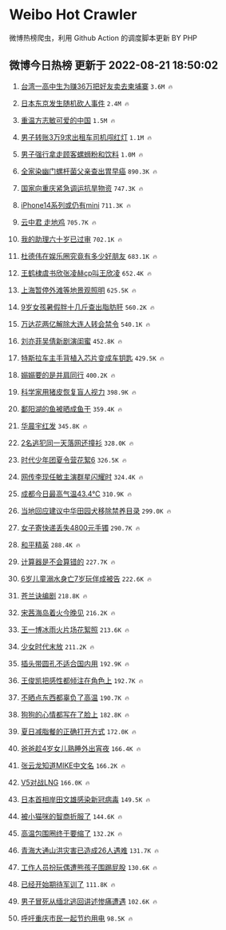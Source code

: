 # Weibo Hot Crawler 



微博热榜爬虫，利用 Github Action 的调度脚本更新 BY PHP 


## 微博今日热榜 更新于 2022-08-21 18:50:02 
1. [台湾一高中生为赚36万把好友卖去柬埔寨](https://s.weibo.com/weibo?q=%23%E5%8F%B0%E6%B9%BE%E4%B8%80%E9%AB%98%E4%B8%AD%E7%94%9F%E4%B8%BA%E8%B5%9A36%E4%B8%87%E6%8A%8A%E5%A5%BD%E5%8F%8B%E5%8D%96%E5%8E%BB%E6%9F%AC%E5%9F%94%E5%AF%A8%23&Refer=top) `3.6M 🔥` 

1. [日本东京发生随机砍人事件](https://s.weibo.com/weibo?q=%23%E6%97%A5%E6%9C%AC%E4%B8%9C%E4%BA%AC%E5%8F%91%E7%94%9F%E9%9A%8F%E6%9C%BA%E7%A0%8D%E4%BA%BA%E4%BA%8B%E4%BB%B6%23&Refer=top) `2.4M 🔥` 

1. [重温方志敏可爱的中国](https://s.weibo.com/weibo?q=%23%E9%87%8D%E6%B8%A9%E6%96%B9%E5%BF%97%E6%95%8F%E5%8F%AF%E7%88%B1%E7%9A%84%E4%B8%AD%E5%9B%BD%23&Refer=top) `1.5M 🔥` 

1. [男子转账3万9求出租车司机闯红灯](https://s.weibo.com/weibo?q=%23%E7%94%B7%E5%AD%90%E8%BD%AC%E8%B4%A63%E4%B8%879%E6%B1%82%E5%87%BA%E7%A7%9F%E8%BD%A6%E5%8F%B8%E6%9C%BA%E9%97%AF%E7%BA%A2%E7%81%AF%23&Refer=top) `1.1M 🔥` 

1. [男子强行拿走顾客螺蛳粉和饮料](https://s.weibo.com/weibo?q=%23%E7%94%B7%E5%AD%90%E5%BC%BA%E8%A1%8C%E6%8B%BF%E8%B5%B0%E9%A1%BE%E5%AE%A2%E8%9E%BA%E8%9B%B3%E7%B2%89%E5%92%8C%E9%A5%AE%E6%96%99%23&Refer=top) `1.0M 🔥` 

1. [全家染幽门螺杆菌父亲查出胃早癌](https://s.weibo.com/weibo?q=%23%E5%85%A8%E5%AE%B6%E6%9F%93%E5%B9%BD%E9%97%A8%E8%9E%BA%E6%9D%86%E8%8F%8C%E7%88%B6%E4%BA%B2%E6%9F%A5%E5%87%BA%E8%83%83%E6%97%A9%E7%99%8C%23&Refer=top) `890.3K 🔥` 

1. [国家向重庆紧急调运抗旱物资](https://s.weibo.com/weibo?q=%23%E5%9B%BD%E5%AE%B6%E5%90%91%E9%87%8D%E5%BA%86%E7%B4%A7%E6%80%A5%E8%B0%83%E8%BF%90%E6%8A%97%E6%97%B1%E7%89%A9%E8%B5%84%23&Refer=top) `747.3K 🔥` 

1. [iPhone14系列或仍有mini](https://s.weibo.com/weibo?q=%23iPhone14%E7%B3%BB%E5%88%97%E6%88%96%E4%BB%8D%E6%9C%89mini%23&Refer=top) `711.3K 🔥` 

1. [云中君 走地鸡](https://s.weibo.com/weibo?q=%E4%BA%91%E4%B8%AD%E5%90%9B%20%E8%B5%B0%E5%9C%B0%E9%B8%A1&Refer=top) `705.7K 🔥` 

1. [我的助理六十岁已过审](https://s.weibo.com/weibo?q=%23%E6%88%91%E7%9A%84%E5%8A%A9%E7%90%86%E5%85%AD%E5%8D%81%E5%B2%81%E5%B7%B2%E8%BF%87%E5%AE%A1%23&Refer=top) `702.1K 🔥` 

1. [杜德伟在娱乐圈究竟有多少好朋友](https://s.weibo.com/weibo?q=%23%E6%9D%9C%E5%BE%B7%E4%BC%9F%E5%9C%A8%E5%A8%B1%E4%B9%90%E5%9C%88%E7%A9%B6%E7%AB%9F%E6%9C%89%E5%A4%9A%E5%B0%91%E5%A5%BD%E6%9C%8B%E5%8F%8B%23&Refer=top) `683.1K 🔥` 

1. [王鹤棣虞书欣张凌赫cp叫王欣凌](https://s.weibo.com/weibo?q=%23%E7%8E%8B%E9%B9%A4%E6%A3%A3%E8%99%9E%E4%B9%A6%E6%AC%A3%E5%BC%A0%E5%87%8C%E8%B5%ABcp%E5%8F%AB%E7%8E%8B%E6%AC%A3%E5%87%8C%23&Refer=top) `652.4K 🔥` 

1. [上海暂停外滩等地景观照明](https://s.weibo.com/weibo?q=%23%E4%B8%8A%E6%B5%B7%E6%9A%82%E5%81%9C%E5%A4%96%E6%BB%A9%E7%AD%89%E5%9C%B0%E6%99%AF%E8%A7%82%E7%85%A7%E6%98%8E%23&Refer=top) `625.5K 🔥` 

1. [9岁女孩暑假胖十几斤查出脂肪肝](https://s.weibo.com/weibo?q=%239%E5%B2%81%E5%A5%B3%E5%AD%A9%E6%9A%91%E5%81%87%E8%83%96%E5%8D%81%E5%87%A0%E6%96%A4%E6%9F%A5%E5%87%BA%E8%84%82%E8%82%AA%E8%82%9D%23&Refer=top) `560.2K 🔥` 

1. [万达花两亿解除大连人转会禁令](https://s.weibo.com/weibo?q=%23%E4%B8%87%E8%BE%BE%E8%8A%B1%E4%B8%A4%E4%BA%BF%E8%A7%A3%E9%99%A4%E5%A4%A7%E8%BF%9E%E4%BA%BA%E8%BD%AC%E4%BC%9A%E7%A6%81%E4%BB%A4%23&Refer=top) `540.1K 🔥` 

1. [刘亦菲吴倩新剧演闺蜜](https://s.weibo.com/weibo?q=%23%E5%88%98%E4%BA%A6%E8%8F%B2%E5%90%B4%E5%80%A9%E6%96%B0%E5%89%A7%E6%BC%94%E9%97%BA%E8%9C%9C%23&Refer=top) `452.8K 🔥` 

1. [特斯拉车主手背植入芯片变成车钥匙](https://s.weibo.com/weibo?q=%23%E7%89%B9%E6%96%AF%E6%8B%89%E8%BD%A6%E4%B8%BB%E6%89%8B%E8%83%8C%E6%A4%8D%E5%85%A5%E8%8A%AF%E7%89%87%E5%8F%98%E6%88%90%E8%BD%A6%E9%92%A5%E5%8C%99%23&Refer=top) `429.5K 🔥` 

1. [嫋嫋要的是并肩同行](https://s.weibo.com/weibo?q=%23%E5%AB%8B%E5%AB%8B%E8%A6%81%E7%9A%84%E6%98%AF%E5%B9%B6%E8%82%A9%E5%90%8C%E8%A1%8C%23&Refer=top) `400.2K 🔥` 

1. [科学家用猪皮恢复盲人视力](https://s.weibo.com/weibo?q=%23%E7%A7%91%E5%AD%A6%E5%AE%B6%E7%94%A8%E7%8C%AA%E7%9A%AE%E6%81%A2%E5%A4%8D%E7%9B%B2%E4%BA%BA%E8%A7%86%E5%8A%9B%23&Refer=top) `398.9K 🔥` 

1. [鄱阳湖的鱼被晒成鱼干](https://s.weibo.com/weibo?q=%23%E9%84%B1%E9%98%B3%E6%B9%96%E7%9A%84%E9%B1%BC%E8%A2%AB%E6%99%92%E6%88%90%E9%B1%BC%E5%B9%B2%23&Refer=top) `359.4K 🔥` 

1. [华晨宇红发](https://s.weibo.com/weibo?q=%23%E5%8D%8E%E6%99%A8%E5%AE%87%E7%BA%A2%E5%8F%91%23&Refer=top) `345.8K 🔥` 

1. [2名逃犯同一天落网还撞衫](https://s.weibo.com/weibo?q=%232%E5%90%8D%E9%80%83%E7%8A%AF%E5%90%8C%E4%B8%80%E5%A4%A9%E8%90%BD%E7%BD%91%E8%BF%98%E6%92%9E%E8%A1%AB%23&Refer=top) `328.0K 🔥` 

1. [时代少年团夏令营花絮6](https://s.weibo.com/weibo?q=%23%E6%97%B6%E4%BB%A3%E5%B0%91%E5%B9%B4%E5%9B%A2%E5%A4%8F%E4%BB%A4%E8%90%A5%E8%8A%B1%E7%B5%AE6%23&Refer=top) `326.5K 🔥` 

1. [网传李现任敏主演群星闪耀时](https://s.weibo.com/weibo?q=%23%E7%BD%91%E4%BC%A0%E6%9D%8E%E7%8E%B0%E4%BB%BB%E6%95%8F%E4%B8%BB%E6%BC%94%E7%BE%A4%E6%98%9F%E9%97%AA%E8%80%80%E6%97%B6%23&Refer=top) `324.4K 🔥` 

1. [成都今日最高气温43.4°C](https://s.weibo.com/weibo?q=%23%E6%88%90%E9%83%BD%E4%BB%8A%E6%97%A5%E6%9C%80%E9%AB%98%E6%B0%94%E6%B8%A943.4%C2%B0C%23&Refer=top) `310.9K 🔥` 

1. [当地回应建议中华田园犬移除禁养目录](https://s.weibo.com/weibo?q=%23%E5%BD%93%E5%9C%B0%E5%9B%9E%E5%BA%94%E5%BB%BA%E8%AE%AE%E4%B8%AD%E5%8D%8E%E7%94%B0%E5%9B%AD%E7%8A%AC%E7%A7%BB%E9%99%A4%E7%A6%81%E5%85%BB%E7%9B%AE%E5%BD%95%23&Refer=top) `299.0K 🔥` 

1. [女子寄快递丢失4800元手镯](https://s.weibo.com/weibo?q=%23%E5%A5%B3%E5%AD%90%E5%AF%84%E5%BF%AB%E9%80%92%E4%B8%A2%E5%A4%B14800%E5%85%83%E6%89%8B%E9%95%AF%23&Refer=top) `290.7K 🔥` 

1. [和平精英](https://s.weibo.com/weibo?q=%23%E5%92%8C%E5%B9%B3%E7%B2%BE%E8%8B%B1%23&Refer=top) `288.4K 🔥` 

1. [计算器是不会算错的](https://s.weibo.com/weibo?q=%23%E8%AE%A1%E7%AE%97%E5%99%A8%E6%98%AF%E4%B8%8D%E4%BC%9A%E7%AE%97%E9%94%99%E7%9A%84%23&Refer=top) `227.7K 🔥` 

1. [6岁儿童溺水身亡7岁玩伴成被告](https://s.weibo.com/weibo?q=%236%E5%B2%81%E5%84%BF%E7%AB%A5%E6%BA%BA%E6%B0%B4%E8%BA%AB%E4%BA%A17%E5%B2%81%E7%8E%A9%E4%BC%B4%E6%88%90%E8%A2%AB%E5%91%8A%23&Refer=top) `222.6K 🔥` 

1. [苍兰诀编剧](https://s.weibo.com/weibo?q=%E8%8B%8D%E5%85%B0%E8%AF%80%E7%BC%96%E5%89%A7&Refer=top) `218.8K 🔥` 

1. [宋茜海岛着火今晚见](https://s.weibo.com/weibo?q=%23%E5%AE%8B%E8%8C%9C%E6%B5%B7%E5%B2%9B%E7%9D%80%E7%81%AB%E4%BB%8A%E6%99%9A%E8%A7%81%23&Refer=top) `216.2K 🔥` 

1. [王一博冰雨火片场花絮照](https://s.weibo.com/weibo?q=%23%E7%8E%8B%E4%B8%80%E5%8D%9A%E5%86%B0%E9%9B%A8%E7%81%AB%E7%89%87%E5%9C%BA%E8%8A%B1%E7%B5%AE%E7%85%A7%23&Refer=top) `213.6K 🔥` 

1. [少女时代末放](https://s.weibo.com/weibo?q=%23%E5%B0%91%E5%A5%B3%E6%97%B6%E4%BB%A3%E6%9C%AB%E6%94%BE%23&Refer=top) `211.2K 🔥` 

1. [插头带圆孔不适合国内用](https://s.weibo.com/weibo?q=%23%E6%8F%92%E5%A4%B4%E5%B8%A6%E5%9C%86%E5%AD%94%E4%B8%8D%E9%80%82%E5%90%88%E5%9B%BD%E5%86%85%E7%94%A8%23&Refer=top) `192.9K 🔥` 

1. [王俊凯把感性都倾注在角色上](https://s.weibo.com/weibo?q=%23%E7%8E%8B%E4%BF%8A%E5%87%AF%E6%8A%8A%E6%84%9F%E6%80%A7%E9%83%BD%E5%80%BE%E6%B3%A8%E5%9C%A8%E8%A7%92%E8%89%B2%E4%B8%8A%23&Refer=top) `192.7K 🔥` 

1. [不晒点东西都辜负了高温](https://s.weibo.com/weibo?q=%23%E4%B8%8D%E6%99%92%E7%82%B9%E4%B8%9C%E8%A5%BF%E9%83%BD%E8%BE%9C%E8%B4%9F%E4%BA%86%E9%AB%98%E6%B8%A9%23&Refer=top) `190.7K 🔥` 

1. [狗狗的心情都写在了脸上](https://s.weibo.com/weibo?q=%23%E7%8B%97%E7%8B%97%E7%9A%84%E5%BF%83%E6%83%85%E9%83%BD%E5%86%99%E5%9C%A8%E4%BA%86%E8%84%B8%E4%B8%8A%23&Refer=top) `182.8K 🔥` 

1. [夏日减脂餐的正确打开方式](https://s.weibo.com/weibo?q=%23%E5%A4%8F%E6%97%A5%E5%87%8F%E8%84%82%E9%A4%90%E7%9A%84%E6%AD%A3%E7%A1%AE%E6%89%93%E5%BC%80%E6%96%B9%E5%BC%8F%23&Refer=top) `172.0K 🔥` 

1. [爸爸趁4岁女儿熟睡外出宵夜](https://s.weibo.com/weibo?q=%23%E7%88%B8%E7%88%B8%E8%B6%814%E5%B2%81%E5%A5%B3%E5%84%BF%E7%86%9F%E7%9D%A1%E5%A4%96%E5%87%BA%E5%AE%B5%E5%A4%9C%23&Refer=top) `166.4K 🔥` 

1. [张云龙知道MIKE中文名](https://s.weibo.com/weibo?q=%23%E5%BC%A0%E4%BA%91%E9%BE%99%E7%9F%A5%E9%81%93MIKE%E4%B8%AD%E6%96%87%E5%90%8D%23&Refer=top) `166.2K 🔥` 

1. [V5对战LNG](https://s.weibo.com/weibo?q=%23V5%E5%AF%B9%E6%88%98LNG%23&Refer=top) `166.0K 🔥` 

1. [日本首相岸田文雄感染新冠病毒](https://s.weibo.com/weibo?q=%23%E6%97%A5%E6%9C%AC%E9%A6%96%E7%9B%B8%E5%B2%B8%E7%94%B0%E6%96%87%E9%9B%84%E6%84%9F%E6%9F%93%E6%96%B0%E5%86%A0%E7%97%85%E6%AF%92%23&Refer=top) `149.5K 🔥` 

1. [被小猫咪的智商折服了](https://s.weibo.com/weibo?q=%23%E8%A2%AB%E5%B0%8F%E7%8C%AB%E5%92%AA%E7%9A%84%E6%99%BA%E5%95%86%E6%8A%98%E6%9C%8D%E4%BA%86%23&Refer=top) `144.6K 🔥` 

1. [高温包围圈终于要缩了](https://s.weibo.com/weibo?q=%23%E9%AB%98%E6%B8%A9%E5%8C%85%E5%9B%B4%E5%9C%88%E7%BB%88%E4%BA%8E%E8%A6%81%E7%BC%A9%E4%BA%86%23&Refer=top) `132.2K 🔥` 

1. [青海大通山洪灾害已造成26人遇难](https://s.weibo.com/weibo?q=%23%E9%9D%92%E6%B5%B7%E5%A4%A7%E9%80%9A%E5%B1%B1%E6%B4%AA%E7%81%BE%E5%AE%B3%E5%B7%B2%E9%80%A0%E6%88%9026%E4%BA%BA%E9%81%87%E9%9A%BE%23&Refer=top) `131.7K 🔥` 

1. [工作人员扮玩偶遭熊孩子围踢屁股](https://s.weibo.com/weibo?q=%23%E5%B7%A5%E4%BD%9C%E4%BA%BA%E5%91%98%E6%89%AE%E7%8E%A9%E5%81%B6%E9%81%AD%E7%86%8A%E5%AD%A9%E5%AD%90%E5%9B%B4%E8%B8%A2%E5%B1%81%E8%82%A1%23&Refer=top) `130.6K 🔥` 

1. [已经开始期待军训了](https://s.weibo.com/weibo?q=%23%E5%B7%B2%E7%BB%8F%E5%BC%80%E5%A7%8B%E6%9C%9F%E5%BE%85%E5%86%9B%E8%AE%AD%E4%BA%86%23&Refer=top) `111.8K 🔥` 

1. [男子冒死从缅北逃回讲述惨痛遭遇](https://s.weibo.com/weibo?q=%23%E7%94%B7%E5%AD%90%E5%86%92%E6%AD%BB%E4%BB%8E%E7%BC%85%E5%8C%97%E9%80%83%E5%9B%9E%E8%AE%B2%E8%BF%B0%E6%83%A8%E7%97%9B%E9%81%AD%E9%81%87%23&Refer=top) `102.6K 🔥` 

1. [呼吁重庆市民一起节约用电](https://s.weibo.com/weibo?q=%23%E5%91%BC%E5%90%81%E9%87%8D%E5%BA%86%E5%B8%82%E6%B0%91%E4%B8%80%E8%B5%B7%E8%8A%82%E7%BA%A6%E7%94%A8%E7%94%B5%23&Refer=top) `98.5K 🔥` 

